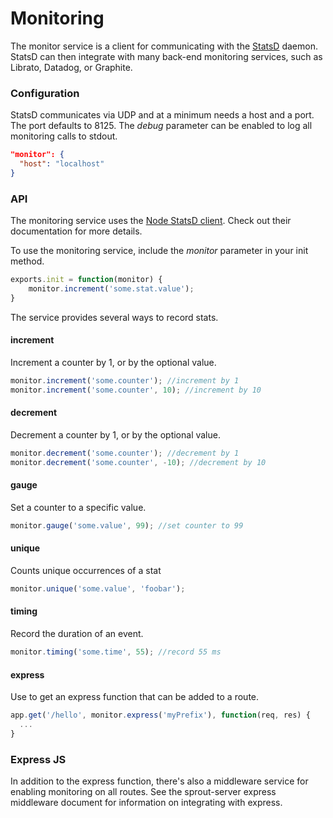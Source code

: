 # Monitoring
The monitor service is a client for communicating with the [StatsD](https://github.com/etsy/statsd/) daemon.
StatsD can then integrate with many back-end monitoring services, such as Librato, Datadog, or Graphite.

### Configuration

StatsD communicates via UDP and at a minimum needs a host and a port.
The port defaults to 8125.  The *debug* parameter can be enabled to log all monitoring calls to stdout.

```json
"monitor": {
  "host": "localhost"
}
```

### API

The monitoring service uses the [Node StatsD client](https://github.com/sivy/node-statsd).
Check out their documentation for more details.

To use the monitoring service, include the *monitor* parameter in your init method.

```js
exports.init = function(monitor) {
    monitor.increment('some.stat.value');
}
```

The service provides several ways to record stats.

#### increment
Increment a counter by 1, or by the optional value.

```js
monitor.increment('some.counter'); //increment by 1
monitor.increment('some.counter', 10); //increment by 10
```

#### decrement
Decrement a counter by 1, or by the optional value.

```js
monitor.decrement('some.counter'); //decrement by 1
monitor.decrement('some.counter', -10); //decrement by 10
```

#### gauge
Set a counter to a specific value.

```js
monitor.gauge('some.value', 99); //set counter to 99
```

#### unique
Counts unique occurrences of a stat

```js
monitor.unique('some.value', 'foobar');
```

#### timing
Record the duration of an event.

```js
monitor.timing('some.time', 55); //record 55 ms
```

#### express
Use to get an express function that can be added to a route.

```js
app.get('/hello', monitor.express('myPrefix'), function(req, res) {
  ...
}
```

### Express JS
In addition to the express function, there's also a middleware service for enabling monitoring on all routes.
See the sprout-server express middleware document for information on integrating with express.
